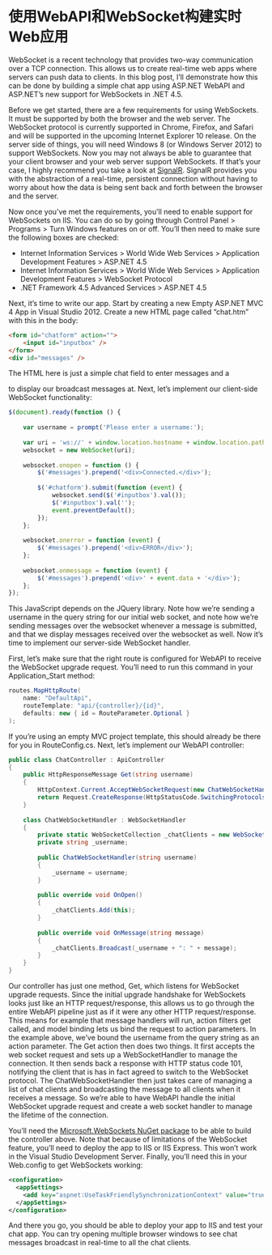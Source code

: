 # 使用WebAPI和WebSocket构建实时Web应用

WebSocket is a recent technology that provides two\-way communication over a TCP connection. This allows us to create real\-time web apps where servers can push data to clients. In this blog post, I’ll demonstrate how this can be done by building a simple chat app using ASP.NET WebAPI and ASP.NET’s new support for WebSockets in .NET 4.5.

Before we get started, there are a few requirements for using WebSockets. It must be supported by both the browser and the web server. The WebSocket protocol is currently supported in Chrome, Firefox, and Safari and will be supported in the upcoming Internet Explorer 10 release. On the server side of things, you will need Windows 8 (or Windows Server 2012) to support WebSockets. Now you may not always be able to guarantee that your client browser and your web server support WebSockets. If that’s your case, I highly recommend you take a look at [SignalR](http://signalr.net/). SignalR provides you with the abstraction of a real\-time, persistent connection without having to worry about how the data is being sent back and forth between the browser and the server.

Now once you’ve met the requirements, you’ll need to enable support for WebSockets on IIS. You can do so by going through Control Panel > Programs > Turn Windows features on or off. You’ll then need to make sure the following boxes are checked:

*   Internet Information Services > World Wide Web Services > Application Development Features > ASP.NET 4.5
*   Internet Information Services > World Wide Web Services > Application Development Features > WebSocket Protocol
*   .NET Framework 4.5 Advanced Services > ASP.NET 4.5

Next, it’s time to write our app. Start by creating a new Empty ASP.NET MVC 4 App in Visual Studio 2012. Create a new HTML page called “chat.htm” with this in the body:

``` html
<form id="chatform" action="">
    <input id="inputbox" />
</form>
<div id="messages" />
```

The HTML here is just a simple chat field to enter messages and a <div> to display our broadcast messages at. Next, let’s implement our client\-side WebSocket functionality:

``` javascript
$(document).ready(function () {
 
    var username = prompt('Please enter a username:');
 
    var uri = 'ws://' + window.location.hostname + window.location.pathname.replace('chat.htm', 'api/Chat') + '?username=' + username;
    websocket = new WebSocket(uri);
 
    websocket.onopen = function () {
        $('#messages').prepend('<div>Connected.</div>');
 
        $('#chatform').submit(function (event) {
            websocket.send($('#inputbox').val());
            $('#inputbox').val('');
            event.preventDefault();
        });
    };
 
    websocket.onerror = function (event) {
        $('#messages').prepend('<div>ERROR</div>');
    };
 
    websocket.onmessage = function (event) {
        $('#messages').prepend('<div>' + event.data + '</div>');
    };
});
```

This JavaScript depends on the JQuery library. Note how we’re sending a username in the query string for our initial web socket, and note how we’re sending messages over the websocket whenever a message is submitted, and that we display messages received over the websocket as well. Now it’s time to implement our server\-side WebSocket handler.

First, let’s make sure that the right route is configured for WebAPI to receive the WebSocket upgrade request. You’ll need to run this command in your Application\_Start method:

``` csharp
routes.MapHttpRoute(
    name: "DefaultApi",
    routeTemplate: "api/{controller}/{id}",
    defaults: new { id = RouteParameter.Optional }
);
```

If you’re using an empty MVC project template, this should already be there for you in RouteConfig.cs. Next, let’s implement our WebAPI controller:

``` csharp
public class ChatController : ApiController
{
    public HttpResponseMessage Get(string username)
    {
        HttpContext.Current.AcceptWebSocketRequest(new ChatWebSocketHandler(username));
        return Request.CreateResponse(HttpStatusCode.SwitchingProtocols);
    }
 
    class ChatWebSocketHandler : WebSocketHandler
    {
        private static WebSocketCollection _chatClients = new WebSocketCollection();
        private string _username;
 
        public ChatWebSocketHandler(string username)
        {
            _username = username;
        }
 
        public override void OnOpen()
        {
            _chatClients.Add(this);
        }
 
        public override void OnMessage(string message)
        {
            _chatClients.Broadcast(_username + ": " + message);
        }
    }
}
```

Our controller has just one method, Get, which listens for WebSocket upgrade requests. Since the initial upgrade handshake for WebSockets looks just like an HTTP request/response, this allows us to go through the entire WebAPI pipeline just as if it were any other HTTP request/response. This means for example that message handlers will run, action filters get called, and model binding lets us bind the request to action parameters. In the example above, we’ve bound the username from the query string as an action parameter. The Get action then does two things. It first accepts the web socket request and sets up a WebSocketHandler to manage the connection. It then sends back a response with HTTP status code 101, notifying the client that is has in fact agreed to switch to the WebSocket protocol. The ChatWebSocketHandler then just takes care of managing a list of chat clients and broadcasting the message to all clients when it receives a message. So we’re able to have WebAPI handle the initial WebSocket upgrade request and create a web socket handler to manage the lifetime of the connection.

You’ll need the [Microsoft.WebSockets NuGet package](http://nuget.org/packages/Microsoft.WebSockets) to be able to build the controller above. Note that because of limitations of the WebSocket feature, you’ll need to deploy the app to IIS or IIS Express. This won’t work in the Visual Studio Development Server. Finally, you’ll need this in your Web.config to get WebSockets working:

``` xml
<configuration>
  <appSettings>
    <add key="aspnet:UseTaskFriendlySynchronizationContext" value="true" />
  </appSettings>
</configuration>
```

And there you go, you should be able to deploy your app to IIS and test your chat app. You can try opening multiple browser windows to see chat messages broadcast in real\-time to all the chat clients.
